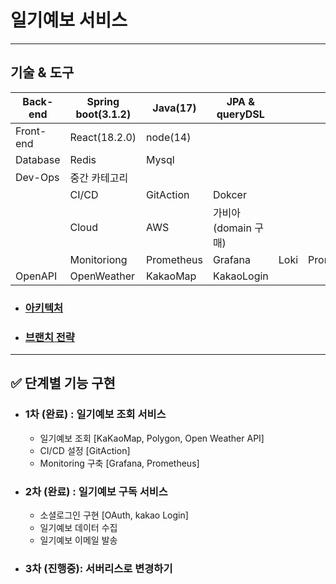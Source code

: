 # 일기예보 서비스

---

<h2>기술 & 도구</h2>


Back-end | Spring boot(3.1.2) | Java(17) | JPA & queryDSL |   |  
-- | -- | -- | -- | -- | --
Front-end | React(18.2.0) | node(14) |   |   |  
Database | Redis | Mysql |   |   |  
Dev-Ops | 중간 카테고리 |   |   |   |  
  | CI/CD | GitAction | Dokcer |   |  
  | Cloud | AWS | 가비아(domain 구매) |   |  
  | Monitoriong | Prometheus | Grafana | Loki | Promtail
OpenAPI | OpenWeather | KakaoMap | KakaoLogin |   |  

- ### [아키텍처](https://github.com/seulee0862/project02-server/wiki/Infra-architecture-&-Service-architecture)
- ### [브랜치 전략](https://github.com/seulee0862/project02-server/wiki/%EB%B8%8C%EB%9E%9C%EC%B9%98-%EC%A0%84%EB%9E%B5)

---
## ✅ 단계별 기능 구현

- ### 1차 (완료) : 일기예보 조회 서비스
  - 일기예보 조회 [KaKaoMap, Polygon, Open Weather API]
  - CI/CD 설정 [GitAction]
  - Monitoring 구축 [Grafana, Prometheus]

- ### 2차 (완료) : 일기예보 구독 서비스
  - 소셜로그인 구현 [OAuth, kakao Login]
  - 일기예보 데이터 수집
  - 일기예보 이메일 발송
 
- ### 3차 (진행중): 서버리스로 변경하기





